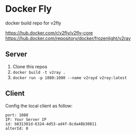 # Docker Fly

docker build repo for v2fly

https://hub.docker.com/r/v2fly/v2fly-core
https://hub.docker.com/repository/docker/frozenlight/v2ray

## Server

1. Clone this repos
2. `docker build -t v2ray .`
3. `docker run -p 1080:1080 --name v2rayd v2ray:latest`


## Client

Config the local client as follow:
```
port: 1080
IP: Your Server IP
id: b831381d-6324-4d53-ad4f-8cda48b30811
alterId: 0
```
